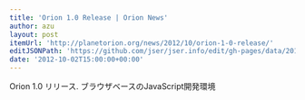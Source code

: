```yaml
---
title: 'Orion 1.0 Release | Orion News'
author: azu
layout: post
itemUrl: 'http://planetorion.org/news/2012/10/orion-1-0-release/'
editJSONPath: 'https://github.com/jser/jser.info/edit/gh-pages/data/2012/10/index.json'
date: '2012-10-02T15:00:00+00:00'
---
```

Orion 1.0 リリース.
ブラウザベースのJavaScript開発環境
